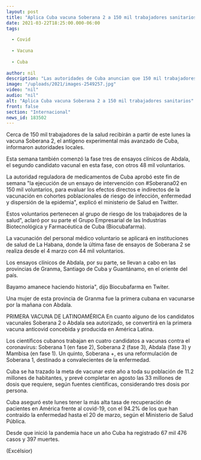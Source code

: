 ```yaml
---
layout: post
title: "Aplica Cuba vacuna Soberana 2 a 150 mil trabajadores sanitarios"
date: 2021-03-22T18:25:00.000-06:00
tags:
  
  - Covid
  
  - Vacuna
  
  - Cuba
  
author: nil
description: "Las autoridades de Cuba anuncian que 150 mil trabajadores de la salud recibirán la vacuna Soberana 2, para evaluar los efectos directos e indirectos del antídoto"
image: "/uploads/2021/images-2549257.jpg"
video: "nil"
audio: "nil"
alt: "Aplica Cuba vacuna Soberana 2 a 150 mil trabajadores sanitarios"
front: false
section: "Internacional"
news_id: 183502
---
```


Cerca de 150 mil trabajadores de la salud recibirán a partir de este lunes la vacuna Soberana 2, el antígeno experimental más avanzado de Cuba, informaron autoridades locales.

Esta semana también comenzó la fase tres de ensayos clínicos de Abdala, el segundo candidato vacunal en esta fase, con otros 48 mil voluntarios.

La autoridad reguladora de medicamentos de Cuba aprobó este fin de semana "la ejecución de un ensayo de intervención con #Soberana02 en 150 mil voluntarios, para evaluar los efectos directos e indirectos de la vacunación en cohortes poblacionales de riesgo de infección, enfermedad y dispersión de la epidemia", explicó el ministerio de Salud en Twitter.

Estos voluntarios pertenecen al grupo de riesgo de los trabajadores de la salud", aclaró por su parte el Grupo Empresarial de las Industrias Biotecnológica y Farmacéutica de Cuba (Biocubafarma).

La vacunación del personal médico voluntario se aplicará en instituciones de salud de La Habana, donde la última fase de ensayos de Soberana 2 se realiza desde el 4 marzo con 44 mil voluntarios.

Los ensayos clínicos de Abdala, por su parte, se llevan a cabo en las provincias de Granma, Santiago de Cuba y Guantánamo, en el oriente del país.

Bayamo amanece haciendo historia", dijo Biocubafarma en Twiter.

Una mujer de esta provincia de Granma fue la primera cubana en vacunarse por la mañana con Abdala.

PRIMERA VACUNA DE LATINOAMÉRICA
En cuanto alguno de los candidatos vacunales Soberana 2 o Abdala sea autorizado, se convertirá en la primera vacuna anticovid concebida y producida en América Latina.

Los científicos cubanos trabajan en cuatro candidatos a vacunas contra el coronavirus: Soberana 1 (en fase 2), Soberana 2 (fase 3), Abdala (fase 3) y Mambisa (en fase 1). Un quinto, Soberana +, es una reformulación de Soberana 1, destinado a convalecientes de la enfermedad.

Cuba se ha trazado la meta de vacunar este año a toda su población de 11.2 millones de habitantes, y prevé completar en agosto las 33 millones de dosis que requiere, según fuentes científicas, considerando tres dosis por persona.

Cuba aseguró este lunes tener la más alta tasa de recuperación de pacientes en América frente al covid-19, con el 94.2% de los que han contraído la enfermedad hasta el 20 de marzo, según el Ministerio de Salud Pública.

Desde que inició la pandemia hace un año Cuba ha registrado 67 mil 476 casos y 397 muertes.

(Excélsior)
